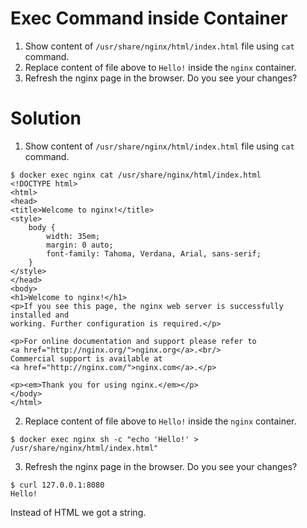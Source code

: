 
# Exec Command inside Container

1. Show content of `/usr/share/nginx/html/index.html` file using `cat` command.
2. Replace content of file above to `Hello!` inside the `nginx` container.
3. Refresh the nginx page in the browser.
   Do you see your changes?

# Solution

1. Show content of `/usr/share/nginx/html/index.html` file using `cat` command.

```console
$ docker exec nginx cat /usr/share/nginx/html/index.html
<!DOCTYPE html>
<html>
<head>
<title>Welcome to nginx!</title>
<style>
    body {
        width: 35em;
        margin: 0 auto;
        font-family: Tahoma, Verdana, Arial, sans-serif;
    }
</style>
</head>
<body>
<h1>Welcome to nginx!</h1>
<p>If you see this page, the nginx web server is successfully installed and
working. Further configuration is required.</p>

<p>For online documentation and support please refer to
<a href="http://nginx.org/">nginx.org</a>.<br/>
Commercial support is available at
<a href="http://nginx.com/">nginx.com</a>.</p>

<p><em>Thank you for using nginx.</em></p>
</body>
</html>
```

2. Replace content of file above to `Hello!` inside the `nginx` container.

```console
$ docker exec nginx sh -c "echo 'Hello!' > /usr/share/nginx/html/index.html"
```

3. Refresh the nginx page in the browser.
   Do you see your changes?

```console
$ curl 127.0.0.1:8080
Hello!
```

Instead of HTML we got a string.
